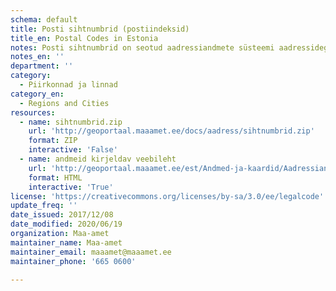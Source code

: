 ```yaml
---
schema: default
title: Posti sihtnumbrid (postiindeksid)
title_en: Postal Codes in Estonia
notes: Posti sihtnumbrid on seotud aadressiandmete süsteemi aadressidega (ADR-ID-dega). Andmeid uuendatakse süsteemi väliselt kuni 2018. aasta arendustööde valmimiseni. Seejärel levitab Maa-amet samu andmeid enamuse ADS-i teenuste ja väljavõtete koosseisus. Posti sihtnumbrit on võimalik ADR_ID alusel pärida ka läbi URL-i. Sisendiks on ADR_ID ehk aadressi identifikaator (versioonitunnus) ADS-is ja väljundiks posti sihtnumber. Väljundiks on kas json (http://geoportaal.maaamet.ee/url/pi.php?adr_id=100295&out=json) või vormindamata tekst (http://geoportaal.maaamet.ee/url/pi.php?adr_id=100295).
notes_en: ''
department: ''
category:
  - Piirkonnad ja linnad
category_en:
  - Regions and Cities
resources:
  - name: sihtnumbrid.zip
    url: 'http://geoportaal.maaamet.ee/docs/aadress/sihtnumbrid.zip'
    format: ZIP
    interactive: 'False'
  - name: andmeid kirjeldav veebileht
    url: 'http://geoportaal.maaamet.ee/est/Andmed-ja-kaardid/Aadressiandmed/Aadressid-ja-posti-sihtnumbrid-e-indeksid-p582.html'
    format: HTML
    interactive: 'True'
license: 'https://creativecommons.org/licenses/by-sa/3.0/ee/legalcode'
update_freq: ''
date_issued: 2017/12/08
date_modified: 2020/06/19
organization: Maa-amet
maintainer_name: Maa-amet
maintainer_email: maaamet@maaamet.ee
maintainer_phone: '665 0600'

---
```

